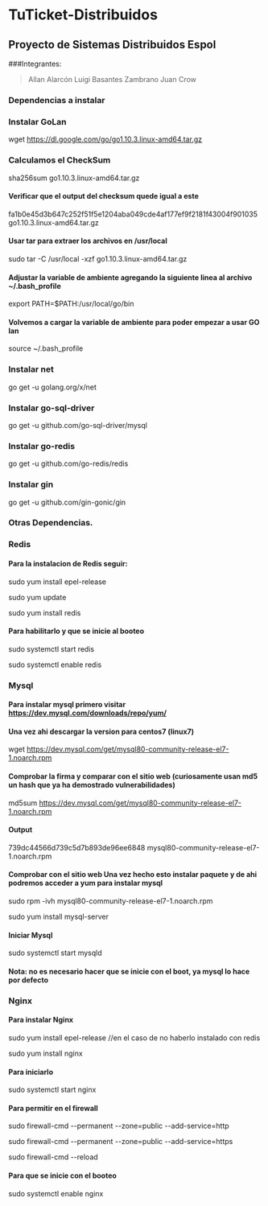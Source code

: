 # **TuTicket-Distribuidos**

## Proyecto de Sistemas Distribuidos Espol

###Integrantes:

>Allan Alarcón
>Luigi Basantes Zambrano
>Juan Crow

### Dependencias a instalar
### Instalar GoLan

wget https://dl.google.com/go/go1.10.3.linux-amd64.tar.gz

### Calculamos el CheckSum
sha256sum go1.10.3.linux-amd64.tar.gz 

#### Verificar que el output del checksum quede igual a este
fa1b0e45d3b647c252f51f5e1204aba049cde4af177ef9f2181f43004f901035  go1.10.3.linux-amd64.tar.gz

#### Usar tar para extraer los archivos en /usr/local
sudo tar -C /usr/local -xzf go1.10.3.linux-amd64.tar.gz

#### Adjustar la variable de ambiente agregando la siguiente linea al archivo ~/.bash_profile

export PATH=$PATH:/usr/local/go/bin

#### Volvemos a cargar la variable de ambiente para poder empezar a usar GO lan

source ~/.bash_profile



### Instalar net

go get -u golang.org/x/net

### Instalar go-sql-driver

go get -u github.com/go-sql-driver/mysql

### Instalar go-redis

go get -u github.com/go-redis/redis

### Instalar gin

go get -u github.com/gin-gonic/gin

### Otras Dependencias.

### Redis

#### Para la instalacion de Redis seguir:

sudo yum install epel-release

sudo yum update

sudo yum install redis

#### Para habilitarlo y que se inicie al booteo

sudo systemctl start redis

sudo systemctl enable redis

### Mysql

#### Para instalar mysql primero visitar https://dev.mysql.com/downloads/repo/yum/ 

#### Una vez ahi descargar la version para centos7 (linux7)

wget https://dev.mysql.com/get/mysql80-community-release-el7-1.noarch.rpm

#### Comprobar la firma y comparar con el sitio web (curiosamente usan md5 un hash que ya ha demostrado vulnerabilidades)

md5sum https://dev.mysql.com/get/mysql80-community-release-el7-1.noarch.rpm


#### Output
739dc44566d739c5d7b893de96ee6848  mysql80-community-release-el7-1.noarch.rpm

#### Comprobar con el sitio web Una vez hecho esto instalar paquete y de ahi podremos acceder a yum para instalar mysql

sudo rpm -ivh mysql80-community-release-el7-1.noarch.rpm

sudo yum install mysql-server

#### Iniciar Mysql

sudo systemctl start mysqld

#### Nota: no es necesario hacer que se inicie con el boot, ya mysql lo hace por defecto

### Nginx

#### Para instalar Nginx

sudo yum install epel-release //en el caso de no haberlo instalado con redis

sudo yum install nginx

#### Para iniciarlo

sudo systemctl start nginx

#### Para permitir en el firewall

sudo firewall-cmd --permanent --zone=public --add-service=http 

sudo firewall-cmd --permanent --zone=public --add-service=https

sudo firewall-cmd --reload

#### Para que se inicie con el booteo

sudo systemctl enable nginx

